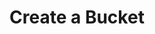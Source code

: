 ---
title: Create a Bucket
description: Guide to creating a new storage bucket using StorageHub SDK.
---